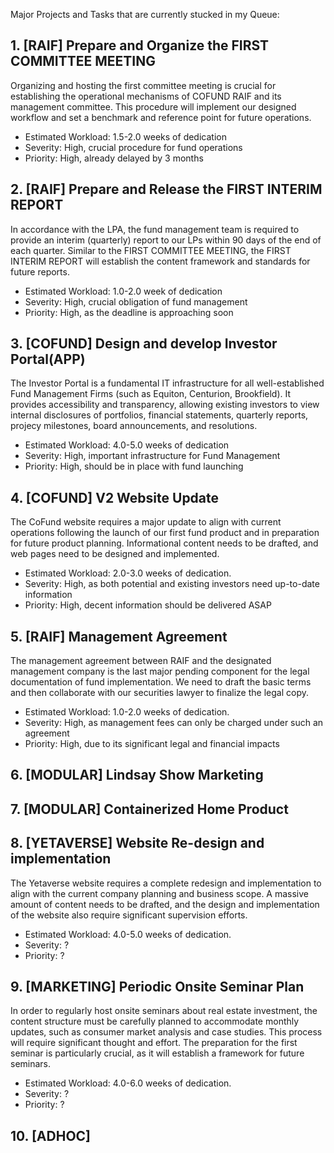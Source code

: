 Major Projects and Tasks that are currently stucked in my Queue:


## 1. [RAIF] Prepare and Organize the FIRST COMMITTEE MEETING
Organizing and hosting the first committee meeting is crucial for establishing the operational mechanisms of COFUND RAIF and its management committee. This procedure will implement our designed workflow and set a benchmark and reference point for future operations.

- Estimated Workload: 1.5-2.0 weeks of dedication
- Severity: High, crucial procedure for fund operations
- Priority: High, already delayed by 3 months


## 2. [RAIF] Prepare and Release the FIRST INTERIM REPORT
In accordance with the LPA, the fund management team is required to provide an interim (quarterly) report to our LPs within 90 days of the end of each quarter. Similar to the FIRST COMMITTEE MEETING, the FIRST INTERIM REPORT will establish the content framework and standards for future reports.

- Estimated Workload: 1.0-2.0 week of dedication
- Severity: High, crucial obligation of fund management
- Priority: High, as the deadline is approaching soon


## 3. [COFUND] Design and develop Investor Portal(APP)
The Investor Portal is a fundamental IT infrastructure for all well-established Fund Management Firms (such as Equiton, Centurion, Brookfield). It provides accessibility and transparency, allowing existing investors to view internal disclosures of portfolios, financial statements, quarterly reports, projecy milestones, board announcements, and resolutions.

- Estimated Workload: 4.0-5.0 weeks of dedication
- Severity: High, important infrastructure for Fund Management
- Priority: High, should be in place with fund launching

## 4. [COFUND] V2 Website Update
The CoFund website requires a major update to align with current operations following the launch of our first fund product and in preparation for future product planning. Informational content needs to be drafted, and web pages need to be designed and implemented.

- Estimated Workload: 2.0-3.0 weeks of dedication.
- Severity: High, as both potential and existing investors need up-to-date information
- Priority: High, decent information should be delivered ASAP

## 5. [RAIF] Management Agreement
The management agreement between RAIF and the designated management company is the last major pending component for the legal documentation of fund implementation. We need to draft the basic terms and then collaborate with our securities lawyer to finalize the legal copy.

- Estimated Workload: 1.0-2.0 weeks of dedication.
- Severity: High, as management fees can only be charged under such an agreement
- Priority: High, due to its significant legal and financial impacts

## 6. [MODULAR] Lindsay Show Marketing

## 7. [MODULAR] Containerized Home Product 

## 8. [YETAVERSE] Website Re-design and implementation
The Yetaverse website requires a complete redesign and implementation to align with the current company planning and business scope. A massive amount of content needs to be drafted, and the design and implementation of the website also require significant supervision efforts.

- Estimated Workload: 4.0-5.0 weeks of dedication.
- Severity: ?
- Priority: ?

## 9. [MARKETING] Periodic Onsite Seminar Plan 
In order to regularly host onsite seminars about real estate investment, the content structure must be carefully planned to accommodate monthly updates, such as consumer market analysis and case studies. This process will require significant thought and effort. The preparation for the first seminar is particularly crucial, as it will establish a framework for future seminars.

- Estimated Workload: 4.0-6.0 weeks of dedication.
- Severity: ?
- Priority: ?

## 10. [ADHOC]